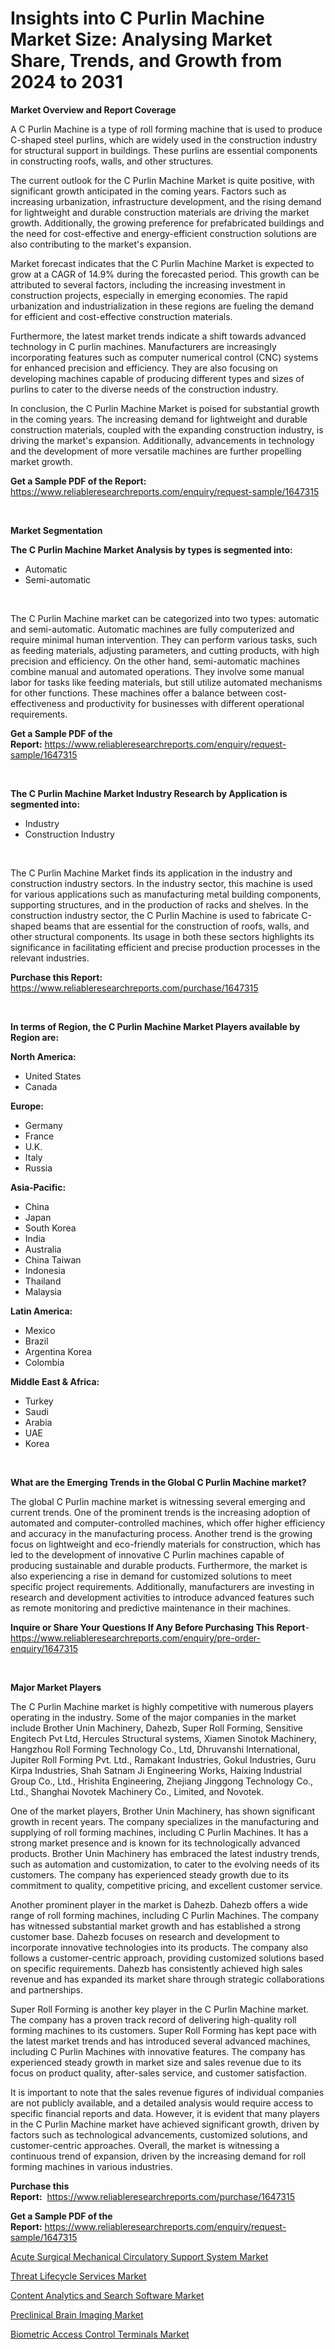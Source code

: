<p><h1>Insights into C Purlin Machine Market Size: Analysing Market Share, Trends, and Growth from 2024 to 2031</h1></p><p><strong>Market Overview and Report Coverage</strong></p>
<p><p>A C Purlin Machine is a type of roll forming machine that is used to produce C-shaped steel purlins, which are widely used in the construction industry for structural support in buildings. These purlins are essential components in constructing roofs, walls, and other structures.</p><p>The current outlook for the C Purlin Machine Market is quite positive, with significant growth anticipated in the coming years. Factors such as increasing urbanization, infrastructure development, and the rising demand for lightweight and durable construction materials are driving the market growth. Additionally, the growing preference for prefabricated buildings and the need for cost-effective and energy-efficient construction solutions are also contributing to the market's expansion.</p><p>Market forecast indicates that the C Purlin Machine Market is expected to grow at a CAGR of 14.9% during the forecasted period. This growth can be attributed to several factors, including the increasing investment in construction projects, especially in emerging economies. The rapid urbanization and industrialization in these regions are fueling the demand for efficient and cost-effective construction materials.</p><p>Furthermore, the latest market trends indicate a shift towards advanced technology in C purlin machines. Manufacturers are increasingly incorporating features such as computer numerical control (CNC) systems for enhanced precision and efficiency. They are also focusing on developing machines capable of producing different types and sizes of purlins to cater to the diverse needs of the construction industry.</p><p>In conclusion, the C Purlin Machine Market is poised for substantial growth in the coming years. The increasing demand for lightweight and durable construction materials, coupled with the expanding construction industry, is driving the market's expansion. Additionally, advancements in technology and the development of more versatile machines are further propelling market growth.</p></p>
<p><strong>Get a Sample PDF of the Report:</strong> <a href="https://www.reliableresearchreports.com/enquiry/request-sample/1647315">https://www.reliableresearchreports.com/enquiry/request-sample/1647315</a></p>
<p>&nbsp;</p>
<p><strong>Market Segmentation</strong></p>
<p><strong>The C Purlin Machine Market Analysis by types is segmented into:</strong></p>
<p><ul><li>Automatic</li><li>Semi-automatic</li></ul></p>
<p>&nbsp;</p>
<p><p>The C Purlin Machine market can be categorized into two types: automatic and semi-automatic. Automatic machines are fully computerized and require minimal human intervention. They can perform various tasks, such as feeding materials, adjusting parameters, and cutting products, with high precision and efficiency. On the other hand, semi-automatic machines combine manual and automated operations. They involve some manual labor for tasks like feeding materials, but still utilize automated mechanisms for other functions. These machines offer a balance between cost-effectiveness and productivity for businesses with different operational requirements.</p></p>
<p><strong>Get a Sample PDF of the Report:</strong>&nbsp;<a href="https://www.reliableresearchreports.com/enquiry/request-sample/1647315">https://www.reliableresearchreports.com/enquiry/request-sample/1647315</a></p>
<p>&nbsp;</p>
<p><strong>The C Purlin Machine Market Industry Research by Application is segmented into:</strong></p>
<p><ul><li>Industry</li><li>Construction Industry</li></ul></p>
<p>&nbsp;</p>
<p><p>The C Purlin Machine Market finds its application in the industry and construction industry sectors. In the industry sector, this machine is used for various applications such as manufacturing metal building components, supporting structures, and in the production of racks and shelves. In the construction industry sector, the C Purlin Machine is used to fabricate C-shaped beams that are essential for the construction of roofs, walls, and other structural components. Its usage in both these sectors highlights its significance in facilitating efficient and precise production processes in the relevant industries.</p></p>
<p><strong>Purchase this Report:</strong>&nbsp; <a href="https://www.reliableresearchreports.com/purchase/1647315">https://www.reliableresearchreports.com/purchase/1647315</a></p>
<p>&nbsp;</p>
<p><strong>In terms of Region, the C Purlin Machine Market Players available by Region are:</strong></p>
<p>
    <p> <strong> North America: </strong>
        <ul>
            <li>United States</li>
            <li>Canada</li>
        </ul>
        </p> 
    <p> <strong> Europe: </strong>
        <ul>
            <li>Germany</li>
            <li>France</li>
            <li>U.K.</li>
            <li>Italy</li>
            <li>Russia</li>
        </ul>
        </p> 
    <p> <strong> Asia-Pacific: </strong>
        <ul>
            <li>China</li>
            <li>Japan</li>
            <li>South Korea</li>
            <li>India</li>
            <li>Australia</li>
            <li>China Taiwan</li>
            <li>Indonesia</li>
            <li>Thailand</li>
            <li>Malaysia</li>
        </ul>
        </p> 
    <p> <strong> Latin America: </strong>
        <ul>
            <li>Mexico</li>
            <li>Brazil</li>
            <li>Argentina Korea</li>
            <li>Colombia</li>
        </ul>
        </p> 
    <p> <strong> Middle East & Africa: </strong>
        <ul>
            <li>Turkey</li>
            <li>Saudi</li>
            <li>Arabia</li>
            <li>UAE</li>
            <li>Korea</li>
        </ul>
    </p>
    </p>
<p>&nbsp;</p>
<p><strong>What are the Emerging Trends in the Global C Purlin Machine market?</strong></p>
<p><p>The global C Purlin machine market is witnessing several emerging and current trends. One of the prominent trends is the increasing adoption of automated and computer-controlled machines, which offer higher efficiency and accuracy in the manufacturing process. Another trend is the growing focus on lightweight and eco-friendly materials for construction, which has led to the development of innovative C Purlin machines capable of producing sustainable and durable products. Furthermore, the market is also experiencing a rise in demand for customized solutions to meet specific project requirements. Additionally, manufacturers are investing in research and development activities to introduce advanced features such as remote monitoring and predictive maintenance in their machines.</p></p>
<p><strong>Inquire or Share Your Questions If Any Before Purchasing This Report</strong>- <a href="https://www.reliableresearchreports.com/enquiry/pre-order-enquiry/1647315">https://www.reliableresearchreports.com/enquiry/pre-order-enquiry/1647315</a></p>
<p>&nbsp;</p>
<p><strong>Major Market Players</strong></p>
<p><p>The C Purlin Machine market is highly competitive with numerous players operating in the industry. Some of the major companies in the market include Brother Unin Machinery, Dahezb, Super Roll Forming, Sensitive Engitech Pvt Ltd, Hercules Structural systems, Xiamen Sinotok Machinery, Hangzhou Roll Forming Technology Co., Ltd, Dhruvanshi International, Jupiter Roll Forming Pvt. Ltd., Ramakant Industries, Gokul Industries, Guru Kirpa Industries, Shah Satnam Ji Engineering Works, Haixing Industrial Group Co., Ltd., Hrishita Engineering, Zhejiang Jinggong Technology Co., Ltd., Shanghai Novotek Machinery Co., Limited, and Novotek.</p><p>One of the market players, Brother Unin Machinery, has shown significant growth in recent years. The company specializes in the manufacturing and supplying of roll forming machines, including C Purlin Machines. It has a strong market presence and is known for its technologically advanced products. Brother Unin Machinery has embraced the latest industry trends, such as automation and customization, to cater to the evolving needs of its customers. The company has experienced steady growth due to its commitment to quality, competitive pricing, and excellent customer service.</p><p>Another prominent player in the market is Dahezb. Dahezb offers a wide range of roll forming machines, including C Purlin Machines. The company has witnessed substantial market growth and has established a strong customer base. Dahezb focuses on research and development to incorporate innovative technologies into its products. The company also follows a customer-centric approach, providing customized solutions based on specific requirements. Dahezb has consistently achieved high sales revenue and has expanded its market share through strategic collaborations and partnerships.</p><p>Super Roll Forming is another key player in the C Purlin Machine market. The company has a proven track record of delivering high-quality roll forming machines to its customers. Super Roll Forming has kept pace with the latest market trends and has introduced several advanced machines, including C Purlin Machines with innovative features. The company has experienced steady growth in market size and sales revenue due to its focus on product quality, after-sales service, and customer satisfaction.</p><p>It is important to note that the sales revenue figures of individual companies are not publicly available, and a detailed analysis would require access to specific financial reports and data. However, it is evident that many players in the C Purlin Machine market have achieved significant growth, driven by factors such as technological advancements, customized solutions, and customer-centric approaches. Overall, the market is witnessing a continuous trend of expansion, driven by the increasing demand for roll forming machines in various industries.</p></p>
<p><strong>Purchase this Report:</strong>&nbsp;&nbsp;<a href="https://www.reliableresearchreports.com/purchase/1647315">https://www.reliableresearchreports.com/purchase/1647315</a></p>
<p></p>
<p><strong>Get a Sample PDF of the Report:</strong>&nbsp;<a href="https://www.reliableresearchreports.com/enquiry/request-sample/1647315">https://www.reliableresearchreports.com/enquiry/request-sample/1647315</a></p>
<p><p><a href="https://medium.com/@marieramos20/acute-surgical-mechanical-circulatory-support-system-market-analysis-its-cagr-market-segmentation-37ea36e412c1">Acute Surgical Mechanical Circulatory Support System Market</a></p><p><a href="https://medium.com/@marieramos20/threat-lifecycle-services-market-comprehensive-assessment-by-type-application-and-geography-f4606417de3f">Threat Lifecycle Services Market</a></p><p><a href="https://medium.com/@marieramos20/content-analytics-and-search-software-market-furnishes-information-on-market-share-market-trends-6de24329fa60">Content Analytics and Search Software Market</a></p><p><a href="https://medium.com/@marieramos20/preclinical-brain-imaging-market-exploring-market-share-market-trends-and-future-growth-bf672b7881a0">Preclinical Brain Imaging Market</a></p><p><a href="https://medium.com/@marieramos20/biometric-access-control-terminals-market-size-reveals-the-best-marketing-channels-in-global-d25f7cb368aa">Biometric Access Control Terminals Market</a></p></p>